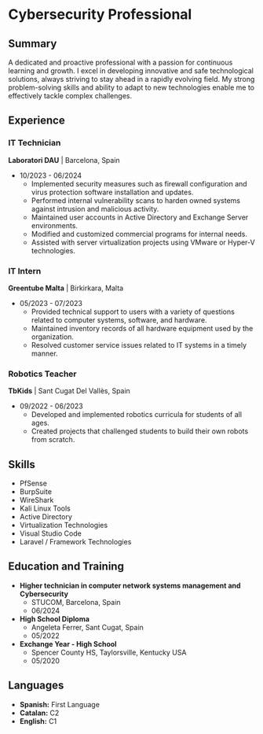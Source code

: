 # Cybersecurity Professional

## Summary
A dedicated and proactive professional with a passion for continuous learning and growth. I excel in developing innovative and safe technological solutions, always striving to stay ahead in a rapidly evolving field. My strong problem-solving skills and ability to adapt to new technologies enable me to effectively tackle complex challenges.

## Experience
### IT Technician
**Laboratori DAU** | Barcelona, Spain
- 10/2023 - 06/2024
  - Implemented security measures such as firewall configuration and virus protection software installation and updates.
  - Performed internal vulnerability scans to harden owned systems against intrusion and malicious activity.
  - Maintained user accounts in Active Directory and Exchange Server environments.
  - Modified and customized commercial programs for internal needs.
  - Assisted with server virtualization projects using VMware or Hyper-V technologies.

### IT Intern
**Greentube Malta** | Birkirkara, Malta
- 05/2023 - 07/2023
  - Provided technical support to users with a variety of questions related to computer systems, software, and hardware.
  - Maintained inventory records of all hardware equipment used by the organization.
  - Resolved customer service issues related to IT systems in a timely manner.

### Robotics Teacher
**TbKids** | Sant Cugat Del Vallès, Spain
- 09/2022 - 06/2023
  - Developed and implemented robotics curricula for students of all ages.
  - Created projects that challenged students to build their own robots from scratch.

## Skills
- PfSense
- BurpSuite
- WireShark
- Kali Linux Tools
- Active Directory
- Virtualization Technologies
- Visual Studio Code
- Laravel / Framework Technologies

## Education and Training
- **Higher technician in computer network systems management and Cybersecurity**
  - STUCOM, Barcelona, Spain
  - 06/2024
- **High School Diploma**
  - Angeleta Ferrer, Sant Cugat, Spain
  - 05/2022
- **Exchange Year - High School**
  - Spencer County HS, Taylorsville, Kentucky USA
  - 05/2020

## Languages
- **Spanish:** First Language
- **Catalan:** C2
- **English:** C1



